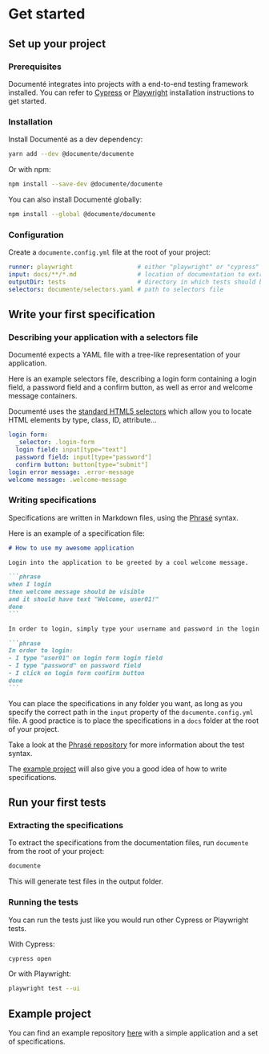 # Get started

## Set up your project

### Prerequisites

Documenté integrates into projects with a end-to-end testing framework installed. You can refer to [Cypress](https://docs.cypress.io/guides/getting-started/installing-cypress) or [Playwright](https://playwright.dev/docs/intro) installation instructions to get started.

### Installation

Install Documenté as a dev dependency:

```bash
yarn add --dev @documente/documente
```

Or with npm:

```bash
npm install --save-dev @documente/documente
```

You can also install Documenté globally:

```bash
npm install --global @documente/documente
```

### Configuration

Create a `documente.config.yml` file at the root of your project:

```yaml
runner: playwright                  # either "playwright" or "cypress"
input: docs/**/*.md                 # location of documentation to extract tests from
outputDir: tests                    # directory in which tests should be generated
selectors: documente/selectors.yaml # path to selectors file
```

## Write your first specification

### Describing your application with a selectors file

Documenté expects a YAML file with a tree-like representation of your application.

Here is an example selectors file, describing a login form containing a login field, a password field and a confirm button, as well as error and welcome message containers.

Documenté uses the [standard HTML5 selectors](https://drafts.csswg.org/selectors/) which allow you to locate HTML elements by type, class, ID, attribute...

```yaml
login form:
  _selector: .login-form
  login field: input[type="text"]
  password field: input[type="password"]
  confirm button: button[type="submit"]
login error message: .error-message
welcome message: .welcome-message
```

### Writing specifications

Specifications are written in Markdown files, using the [Phrasé](https://github.com/documente/phrase) syntax.

Here is an example of a specification file:

````markdown
# How to use my awesome application

Login into the application to be greeted by a cool welcome message.

```phrase
when I login
then welcome message should be visible
and it should have text "Welcome, user01!"
done
```

In order to login, simply type your username and password in the login form and click on the login button.

```phrase
In order to login:
- I type "user01" on login form login field
- I type "password" on password field
- I click on login form confirm button
done
```
````

You can place the specifications in any folder you want, as long as you specify the correct path in the `input` property of the `documente.config.yml` file.
A good practice is to place the specifications in a `docs` folder at the root of your project.

Take a look at the [Phrasé repository](https://github.com/documente/phrase) for more information about the test syntax.

The [example project](https://github.com/documente/example-sut) will also give you a good idea of how to write specifications.

## Run your first tests

### Extracting the specifications

To extract the specifications from the documentation files, run `documente` from the root of your project:

```bash
documente
```

This will generate test files in the output folder.

### Running the tests

You can run the tests just like you would run other Cypress or Playwright tests.

With Cypress:

```bash
cypress open
```

Or with Playwright:

```bash
playwright test --ui
```

## Example project

You can find an example repository [here](https://github.com/documente/example-sut) with a simple application and a set of specifications.
